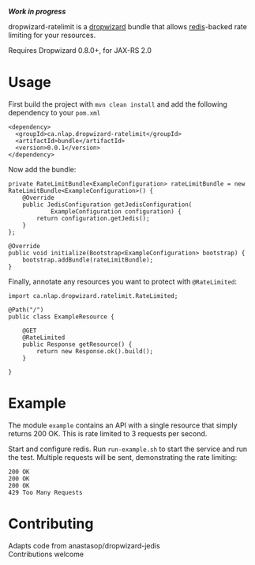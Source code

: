 ***Work in progress***

dropwizard-ratelimit is a [dropwizard](http://dropwizard.io/) bundle that allows [redis](http://redis.io)-backed rate limiting for your resources.

Requires Dropwizard 0.8.0+, for JAX-RS 2.0

# Usage
First build the project with `mvn clean install` and add the following dependency to your `pom.xml`

    <dependency>
      <groupId>ca.nlap.dropwizard-ratelimit</groupId>
      <artifactId>bundle</artifactId>
      <version>0.0.1</version>
    </dependency>

Now add the bundle:

	private RateLimitBundle<ExampleConfiguration> rateLimitBundle = new RateLimitBundle<ExampleConfiguration>() {
		@Override
		public JedisConfiguration getJedisConfiguration(
				ExampleConfiguration configuration) {
			return configuration.getJedis();
		}
	};
	
	@Override
	public void initialize(Bootstrap<ExampleConfiguration> bootstrap) {
		bootstrap.addBundle(rateLimitBundle);
	}

Finally, annotate any resources you want to protect with `@RateLimited`:

	import ca.nlap.dropwizard.ratelimit.RateLimited;

	@Path("/")
	public class ExampleResource {
	
		@GET
		@RateLimited
		public Response getResource() {
			return new Response.ok().build();
		}

	}

# Example
The module `example` contains an API with a single resource that simply returns 200 OK. This is rate limited to 3 requests per second.


Start and configure redis. Run `run-example.sh` to start the service and run the test. Multiple requests will be sent, demonstrating the rate limiting:
	
	200 OK
	200 OK
	200 OK
	429 Too Many Requests

# Contributing
Adapts code from anastasop/dropwizard-jedis  
Contributions welcome

